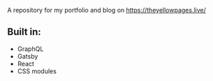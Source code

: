 A repository for my portfolio and blog on
https://theyellowpages.live/

## Built in:

- GraphQL
- Gatsby
- React
- CSS modules

